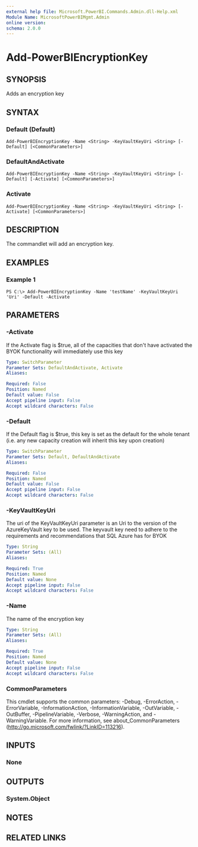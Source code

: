 ```yaml
---
external help file: Microsoft.PowerBI.Commands.Admin.dll-Help.xml
Module Name: MicrosoftPowerBIMgmt.Admin
online version:
schema: 2.0.0
---
```


# Add-PowerBIEncryptionKey

## SYNOPSIS
Adds an encryption key

## SYNTAX

### Default (Default)
```
Add-PowerBIEncryptionKey -Name <String> -KeyVaultKeyUri <String> [-Default] [<CommonParameters>]
```

### DefaultAndActivate
```
Add-PowerBIEncryptionKey -Name <String> -KeyVaultKeyUri <String> [-Default] [-Activate] [<CommonParameters>]
```

### Activate
```
Add-PowerBIEncryptionKey -Name <String> -KeyVaultKeyUri <String> [-Activate] [<CommonParameters>]
```

## DESCRIPTION
The commandlet will add an encryption key.

## EXAMPLES

### Example 1
```
PS C:\> Add-PowerBIEncryptionKey -Name 'testName' -KeyVaultKeyUri 'Uri' -Default -Activate
```

## PARAMETERS

### -Activate
If the Activate flag is $true, all of the capacities that don't have activated the BYOK functionality will immediately use this key

```yaml
Type: SwitchParameter
Parameter Sets: DefaultAndActivate, Activate
Aliases:

Required: False
Position: Named
Default value: False
Accept pipeline input: False
Accept wildcard characters: False
```

### -Default
If the Default flag is $true, this key is set as the default for the whole tenant (i.e. any new capacity creation will inherit this key upon creation)

```yaml
Type: SwitchParameter
Parameter Sets: Default, DefaultAndActivate
Aliases:

Required: False
Position: Named
Default value: False
Accept pipeline input: False
Accept wildcard characters: False
```

### -KeyVaultKeyUri
The uri of the KeyVaultKeyUri parameter is an Uri to the version of the AzureKeyVault key to be used.
The keyvault key need to adhere to the requirements and recommendations that SQL Azure has for BYOK

```yaml
Type: String
Parameter Sets: (All)
Aliases:

Required: True
Position: Named
Default value: None
Accept pipeline input: False
Accept wildcard characters: False
```

### -Name
The name of the encryption key

```yaml
Type: String
Parameter Sets: (All)
Aliases:

Required: True
Position: Named
Default value: None
Accept pipeline input: False
Accept wildcard characters: False
```

### CommonParameters
This cmdlet supports the common parameters: -Debug, -ErrorAction, -ErrorVariable, -InformationAction, -InformationVariable, -OutVariable, -OutBuffer, -PipelineVariable, -Verbose, -WarningAction, and -WarningVariable. For more information, see about_CommonParameters (http://go.microsoft.com/fwlink/?LinkID=113216).

## INPUTS

### None

## OUTPUTS

### System.Object

## NOTES

## RELATED LINKS
